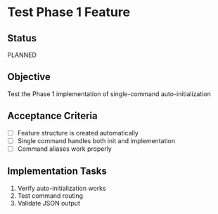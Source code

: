 # Test Phase 1 Feature

## Status
PLANNED

## Objective
Test the Phase 1 implementation of single-command auto-initialization

## Acceptance Criteria
- [ ] Feature structure is created automatically
- [ ] Single command handles both init and implementation
- [ ] Command aliases work properly

## Implementation Tasks
1. Verify auto-initialization works
2. Test command routing
3. Validate JSON output